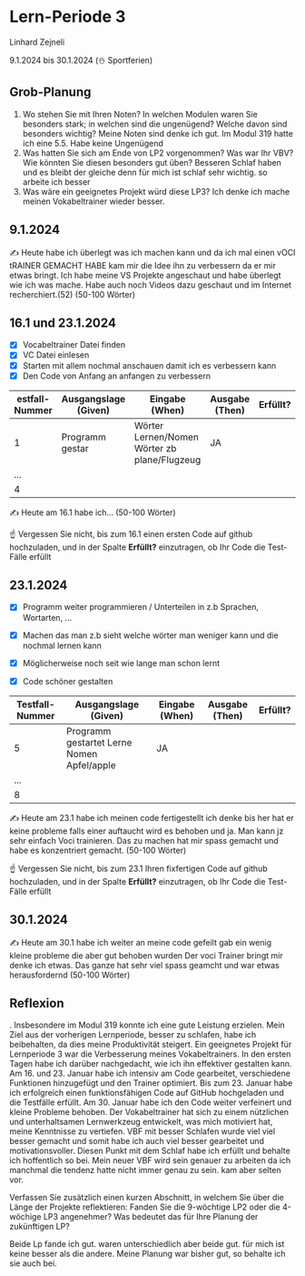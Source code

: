 # Lern-Periode 3

Linhard Zejneli

9.1.2024 bis 30.1.2024 (☃️ Sportferien)

## Grob-Planung

1. Wo stehen Sie mit Ihren Noten? In welchen Modulen waren Sie besonders stark; in welchen sind die ungenügend? Welche davon sind besonders wichtig?
   Meine Noten sind denke ich gut. Im Modul 319 hatte ich eine 5.5. Habe keine Ungenügend
3. Was hatten Sie sich am Ende von LP2 vorgenommen? Was war Ihr VBV? Wie könnten Sie diesen besonders gut üben?
   Besseren Schlaf haben und es bleibt der gleiche denn für mich ist schlaf sehr wichtig. so arbeite ich  besser
5. Was wäre ein geeignetes Projekt würd diese LP3?
  Ich denke ich mache meinen Vokabeltrainer wieder besser.

## 9.1.2024

✍️ Heute habe ich überlegt was ich machen kann und da ich mal einen vOCI tRAINER GEMACHT HABE kam mir die Idee ihn zu verbessern da er mir etwas bringt. Ich habe meine VS Projekte angeschaut und habe überlegt wie ich was mache. Habe auch noch Videos dazu geschaut und im Internet recherchiert.(52) (50-100 Wörter)

## 16.1 und 23.1.2024

- [x] Vocabeltrainer Datei finden
- [x] VC Datei einlesen
- [x] Starten mit allem nochmal anschauen damit ich es verbessern kann
- [x] Den Code von Anfang an anfangen zu verbessern

| estfall-Nummer | Ausgangslage (Given) | Eingabe (When) | Ausgabe (Then) | Erfüllt? |
| -------------- | -------------------- | -------------- | -------------- | -------- |
| 1              |   Programm gestar    |  Wörter Lernen/Nomen       Wörter zb plane/Flugzeug              |   JA             |          |
| ...            |                      |                |                |          |
| 4              |                      |                |                |          |

✍️ Heute am 16.1 habe ich... (50-100 Wörter)

☝️ Vergessen Sie nicht, bis zum 16.1 einen ersten Code auf github hochzuladen, und in der Spalte **Erfüllt?** einzutragen, ob Ihr Code die Test-Fälle erfüllt

## 23.1.2024

- [x] Programm weiter programmieren / Unterteilen in z.b Sprachen, Wortarten, ...
- [x] Machen das man z.b sieht welche wörter man weniger kann und die nochmal lernen kann
- [x] Möglicherweise noch seit wie lange man schon lernt   

- [x] Code schöner gestalten

| Testfall-Nummer | Ausgangslage (Given) | Eingabe (When) | Ausgabe (Then) | Erfüllt? |
| --------------- | -------------------- | -------------- | -------------- | -------- |
| 5               |  Programm gestartet     Lerne Nomen       Apfel/apple        |  JA              |                |          |
| ...             |                      |                |                |          |
| 8               |                      |                |                |          |

✍️ Heute am 23.1 habe ich meinen code fertigestellt ich denke bis her hat er keine probleme falls einer auftaucht wird es behoben und ja. Man kann jz sehr einfach Voci trainieren. Das zu machen hat mir spass gemacht und habe es konzentriert gemacht.  (50-100 Wörter)

☝️ Vergessen Sie nicht, bis zum 23.1 Ihren fixfertigen Code auf github hochzuladen, und in der Spalte **Erfüllt?** einzutragen, ob Ihr Code die Test-Fälle erfüllt

## 30.1.2024

✍️ Heute am 30.1 habe ich weiter an meine code gefeilt gab ein wenig kleine probleme die aber gut behoben wurden Der voci Trainer bringt mir denke ich etwas. Das ganze hat sehr viel spass geamcht und war etwas herausfordernd (50-100 Wörter)

## Reflexion


. Insbesondere im Modul 319 konnte ich eine gute Leistung erzielen. Mein Ziel aus der vorherigen Lernperiode, besser zu schlafen, habe ich beibehalten, da dies meine Produktivität steigert. Ein geeignetes Projekt für Lernperiode 3 war die Verbesserung meines Vokabeltrainers. In den ersten Tagen habe ich darüber nachgedacht, wie ich ihn effektiver gestalten kann. Am 16. und 23. Januar habe ich intensiv am Code gearbeitet, verschiedene Funktionen hinzugefügt und den Trainer optimiert. Bis zum 23. Januar habe ich erfolgreich einen funktionsfähigen Code auf GitHub hochgeladen und die Testfälle erfüllt. Am 30. Januar habe ich den Code weiter verfeinert und kleine Probleme behoben. Der Vokabeltrainer hat sich zu einem nützlichen und unterhaltsamen Lernwerkzeug entwickelt, was mich motiviert hat, meine Kenntnisse zu vertiefen.
VBF mit besser Schlafen wurde viel viel besser gemacht und somit habe ich auch viel besser gearbeitet und motivationsvoller.
Diesen Punkt mit dem Schlaf habe ich erfüllt und behalte ich hoffentlich so bei. Mein neuer VBF wird sein genauer zu arbeiten da ich manchmal die tendenz hatte nicht immer genau zu sein. kam aber selten vor.

Verfassen Sie zusätzlich einen kurzen Abschnitt, in welchem Sie über die Länge der Projekte reflektieren: Fanden Sie die 9-wöchtige LP2 oder die 4-wöchige LP3 angenehmer? Was bedeutet das für Ihre Planung der zukünftigen LP?

Beide Lp fande ich gut. waren unterschiedlich aber beide gut. für mich ist keine besser als die andere. Meine Planung war bisher gut, so behalte ich sie auch bei.
